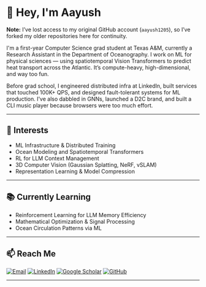 # 👋 Hey, I'm Aayush

**Note:** I’ve lost access to my original GitHub account (`aayush1205`), so I’ve forked my older repositories here for continuity.

I'm a first-year Computer Science grad student at Texas A&M, currently a Research Assistant in the Department of Oceanography. I work on ML for physical sciences — using spatiotemporal Vision Transformers to predict heat transport across the Atlantic. It’s compute-heavy, high-dimensional, and way too fun.

Before grad school, I engineered distributed infra at LinkedIn, built services that touched 100K+ QPS, and designed fault-tolerant systems for ML production. I’ve also dabbled in GNNs, launched a D2C brand, and built a CLI music player because browsers were too much effort.

---

## 🧠 Interests

- ML Infrastructure & Distributed Training
- Ocean Modeling and Spatiotemporal Transformers
- RL for LLM Context Management
- 3D Computer Vision (Gaussian Splatting, NeRF, vSLAM)
- Representation Learning & Model Compression

---

## 📚 Currently Learning

- Reinforcement Learning for LLM Memory Efficiency
- Mathematical Optimization & Signal Processing
- Ocean Circulation Patterns via ML

---

## 📫 Reach Me

[![Email](https://img.shields.io/badge/email-aaupadhy@tamu.edu-blue?style=flat&logo=gmail)](mailto:aaupadhy@tamu.edu)
[![LinkedIn](https://img.shields.io/badge/LinkedIn-Connect-blue?style=flat&logo=linkedin)](https://linkedin.com/in/aaupadhy)
[![Google Scholar](https://img.shields.io/badge/Scholar-Aayush%20Upadhyay-4b4b4b?style=flat&logo=googlescholar)](https://scholar.google.com/citations?user=28shvv0AAAAJ)
[![GitHub](https://img.shields.io/github/followers/aaupadhy?label=Follow&style=social)](https://github.com/aaupadhy)

---
